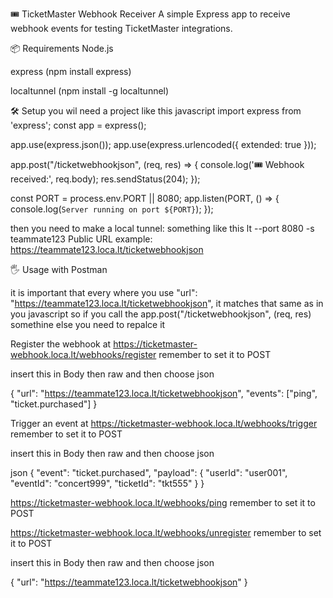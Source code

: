🎟️ TicketMaster Webhook Receiver
A simple Express app to receive webhook events for testing TicketMaster integrations.

📦 Requirements
Node.js

express (npm install express)

localtunnel (npm install -g localtunnel)

🛠️ Setup
you wil need a project like this
javascript
import express from 'express';
const app = express();

app.use(express.json());
app.use(express.urlencoded({ extended: true }));

app.post("/ticketwebhookjson", (req, res) => {
    console.log('🎟️ Webhook received:', req.body);
    res.sendStatus(204);
});

const PORT = process.env.PORT || 8080;
app.listen(PORT, () => {
    console.log(`Server running on port ${PORT}`);
});

then you need to make a local tunnel:
something like this
lt --port 8080 -s teammate123
Public URL example:
https://teammate123.loca.lt/ticketwebhookjson

🖐️ Usage with Postman

it is important that every where you use "url": "https://teammate123.loca.lt/ticketwebhookjson", it matches that same as in you javascript so if you call the app.post("/ticketwebhookjson", (req, res) somethine else you need to repalce it

Register the webhook at https://ticketmaster-webhook.loca.lt/webhooks/register remember to set it to POST

insert this in Body then raw and then choose json

{
  "url": "https://teammate123.loca.lt/ticketwebhookjson",
  "events": ["ping", "ticket.purchased"]
}

Trigger an event at https://ticketmaster-webhook.loca.lt/webhooks/trigger remember to set it to POST

insert this in Body then raw and then choose json

json
{
  "event": "ticket.purchased",
  "payload": {
    "userId": "user001",
    "eventId": "concert999",
    "ticketId": "tkt555"
  }
}

https://ticketmaster-webhook.loca.lt/webhooks/ping remember to set it to POST


https://ticketmaster-webhook.loca.lt/webhooks/unregister remember to set it to POST

insert this in Body then raw and then choose json

{
  "url": "https://teammate123.loca.lt/ticketwebhookjson"
}